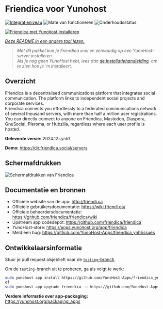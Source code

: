 <!--
NB: Deze README is automatisch gegenereerd door <https://github.com/YunoHost/apps/tree/master/tools/readme_generator>
Hij mag NIET handmatig aangepast worden.
-->

# Friendica voor Yunohost

[![Integratieniveau](https://apps.yunohost.org/badge/integration/friendica)](https://ci-apps.yunohost.org/ci/apps/friendica/)
![Mate van functioneren](https://apps.yunohost.org/badge/state/friendica)
![Onderhoudsstatus](https://apps.yunohost.org/badge/maintained/friendica)

[![Friendica met Yunohost installeren](https://install-app.yunohost.org/install-with-yunohost.svg)](https://install-app.yunohost.org/?app=friendica)

*[Deze README in een andere taal lezen.](./ALL_README.md)*

> *Met dit pakket kun je Friendica snel en eenvoudig op een YunoHost-server installeren.*  
> *Als je nog geen YunoHost hebt, lees dan [de installatiehandleiding](https://yunohost.org/install), om te zien hoe je 'm installeert.*

## Overzicht

Friendica is a decentralised communications platform that integrates social communication. The platform links to independent social projects and corporate services.  
Friendica connects you effortlessly to a federated communications network of several thousand servers, with more than half a million user registrations. You can directly connect to anyone on Friendica, Mastodon, Diaspora, GnuSocial, Pleroma, or Hubzilla, regardless where each user profile is hosted.


**Geleverde versie:** 2024.12~ynh1

**Demo:** <https://dir.friendica.social/servers>

## Schermafdrukken

![Schermafdrukken van Friendica](./doc/screenshots/friendica-vier-profile.png)

## Documentatie en bronnen

- Officiele website van de app: <http://friendi.ca>
- Officiele gebruikersdocumentatie: <https://wiki.friendi.ca/>
- Officiele beheerdersdocumentatie: <https://github.com/friendica/friendica/wiki>
- Upstream app codedepot: <https://github.com/friendica/friendica>
- YunoHost-store: <https://apps.yunohost.org/app/friendica>
- Meld een bug: <https://github.com/YunoHost-Apps/friendica_ynh/issues>

## Ontwikkelaarsinformatie

Stuur je pull request alsjeblieft naar de [`testing`-branch](https://github.com/YunoHost-Apps/friendica_ynh/tree/testing).

Om de `testing`-branch uit te proberen, ga als volgt te werk:

```bash
sudo yunohost app install https://github.com/YunoHost-Apps/friendica_ynh/tree/testing --debug
of
sudo yunohost app upgrade friendica -u https://github.com/YunoHost-Apps/friendica_ynh/tree/testing --debug
```

**Verdere informatie over app-packaging:** <https://yunohost.org/packaging_apps>
